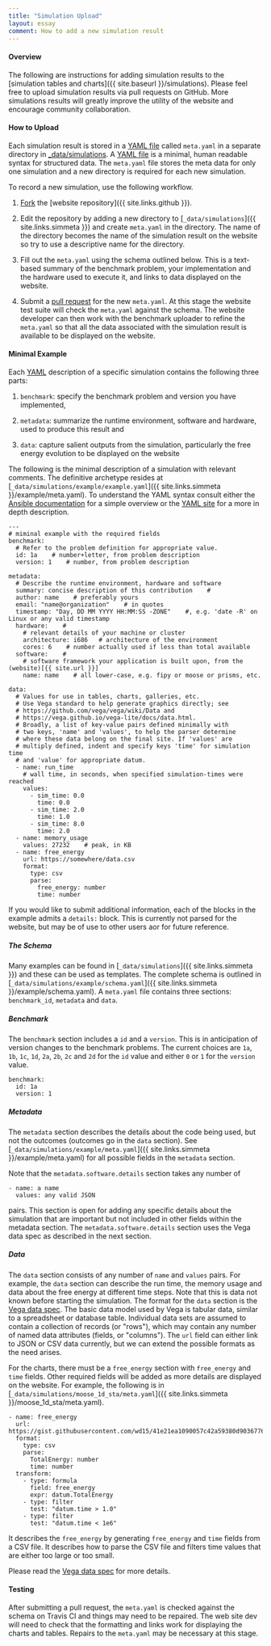 ```yaml
---
title: "Simulation Upload"
layout: essay
comment: How to add a new simulation result
---
```


<h4> Overview </h4>

The following are instructions for adding simulation results to the
[simulation tables and charts]({{ site.baseurl }}/simulations). Please
feel free to upload simulation results via pull requests on
GitHub. More simulations results will greatly improve the utility of
the website and encourage community collaboration.

<h4> How to Upload </h4>

Each simulation result is stored in a [YAML
file](http://docs.ansible.com/ansible/YAMLSyntax.html) called
`meta.yaml` in a separate directory in
[_data/simulations](https://github.com/usnistgov/chimad-phase-field/tree/master/_data/simulations).
A [YAML file](http://docs.ansible.com/ansible/YAMLSyntax.html) is a
minimal, human readable syntax for structured data. The `meta.yaml`
file stores the meta data for only one simulation and a new directory
is required for each new simulation.

To record a new simulation, use the following workflow.

 1. [Fork](https://help.github.com/articles/fork-a-repo/) the [website repository]({{ site.links.github }}).

 2. Edit the repository by adding a new directory to
    [`_data/simulations`]({{ site.links.simmeta }}) and create
    `meta.yaml` in the directory. The name of the directory becomes
    the name of the simulation result on the website so try to use a
    descriptive name for the directory.

 3. Fill out the `meta.yaml` using the schema outlined below.  This is
    a text-based summary of the benchmark problem, your implementation
    and the hardware used to execute it, and links to data displayed
    on the website.

 4. Submit a [pull
    request](https://help.github.com/articles/creating-a-pull-request/)
    for the new `meta.yaml`. At this stage the website test suite will
    check the `meta.yaml` against the schema. The website developer
    can then work with the benchmark uploader to refine the
    `meta.yaml` so that all the data associated with the simulation
    result is available to be displayed on the website.

<h4>Minimal Example</h4>

Each [YAML](http://docs.ansible.com/ansible/YAMLSyntax.html)
description of a specific simulation contains the following three
parts:

 1. `benchmark`: specify the benchmark problem and version you have
    implemented,

 2. `metadata`: summarize the runtime environment, software and
    hardware, used to produce this result and

 3. `data`: capture salient outputs from the simulation, particularly
    the free energy evolution to be displayed on the website

The following is the minimal description of a simulation with relevant
comments. The definitive archetype resides at
[`_data/simulations/example/example.yaml`]({{ site.links.simmeta
}}/example/meta.yaml). To understand the YAML syntax consult either
the [Ansible
documentation](http://docs.ansible.com/ansible/YAMLSyntax.html) for a
simple overview or the [YAML site](http://www.yaml.org/) for a more in
depth description.

```
---
# miminal example with the required fields
benchmark:
  # Refer to the problem definition for appropriate value.
  id: 1a    # number+letter, from problem description
  version: 1    # number, from problem description

metadata:
  # Describe the runtime environment, hardware and software
  summary: concise description of this contribution    #
  author: name    # preferably yours
  email: "name@organization"    # in quotes
  timestamp: "Day, DD MM YYYY HH:MM:SS -ZONE"    #, e.g. 'date -R' on Linux or any valid timestamp
  hardware:    #
    # relevant details of your machine or cluster
    architecture: i686   # architecture of the environment
    cores: 6    # number actually used if less than total available
  software:    #
    # software framework your application is built upon, from the (website)[{{ site.url }}]
    name: name    # all lower-case, e.g. fipy or moose or prisms, etc.

data:
  # Values for use in tables, charts, galleries, etc.
  # Use Vega standard to help generate graphics directly; see
  # https://github.com/vega/vega/wiki/Data and
  # https://vega.github.io/vega-lite/docs/data.html.
  # Broadly, a list of key-value pairs defined minimally with
  # two keys, 'name' and 'values', to help the parser determine
  # where these data belong on the final site. If 'values' are
  # multiply defined, indent and specify keys 'time' for simulation time
  # and 'value' for appropriate datum.
  - name: run_time
    # wall time, in seconds, when specified simulation-times were reached
    values:
      - sim_time: 0.0
        time: 0.0
      - sim_time: 2.0
        time: 1.0
      - sim_time: 8.0
        time: 2.0
  - name: memory_usage
    values: 27232    # peak, in KB
  - name: free_energy
    url: https://somewhere/data.csv
    format:
      type: csv
      parse:
        free_energy: number
        time: number

```

If you would like to submit additional information, each of the blocks
in the example admits a `details:` block. This is currently not parsed
for the website, but may be of use to other users aor for future
reference.

<h5> The Schema </h5>

Many examples can be found in [`_data/simulations`]({{
site.links.simmeta }}) and these can be used as templates. The
complete schema is outlined in
[`_data/simulations/example/schema.yaml`]({{ site.links.simmeta
}}/example/schema.yaml). A `meta.yaml` file contains three sections:
`benchmark_id`, `metadata` and `data`.

<h5> Benchmark </h5>

The `benchmark` section includes a `id` and a `version`. This is in
anticipation of version changes to the benchmark problems. The current
choices are `1a`, `1b`, `1c`, `1d`, `2a`, `2b`, `2c` and `2d` for the
`id` value and either `0` or `1` for the `version` value.

    benchmark:
      id: 1a
      version: 1

<h5> Metadata </h5>

The `metadata` section describes the details about the code being
used, but not the outcomes (outcomes go in the `data` section). See
[`_data/simulations/example/meta.yaml`]({{ site.links.simmeta
}}/example/meta.yaml) for all possible fields in the `metadata`
section.

Note that the `metadata.software.details` section takes any number of

    - name: a name
      values: any valid JSON

pairs. This section is open for adding any specific details about the
simulation that are important but not included in other fields within
the metadata section. The `metadata.software.details` section uses the
Vega data spec as described in the next section.

<h5> Data </h5>

The `data` section consists of any number of `name` and `values`
pairs. For example, the `data` section can describe the run time, the
memory usage and data about the free energy at different time
steps. Note that this is data not known before starting the
simulation. The format for the `data` section is the [Vega data
spec](https://github.com/vega/vega/wiki/Data). The basic data model
used by Vega is tabular data, similar to a spreadsheet or database
table.  Individual data sets are assumed to contain a collection of
records (or "rows"), which may contain any number of named data
attributes (fields, or "columns"). The `url` field can either link to
JSON or CSV data currently, but we can extend the possible formats as
the need arises.

For the charts, there must be a `free_energy` section with
`free_energy` and `time` fields. Other required fields will be added
as more details are displayed on the website. For example, the
following is in [`_data/simulations/moose_1d_sta/meta.yaml`]({{
site.links.simmeta }}/moose_1d_sta/meta.yaml).

    - name: free_energy
      url: https://gist.githubusercontent.com/wd15/41e21ea1090057c42a59380d90367763/raw/a211864b3269e86eb63db6f3dd9167ed18b92d08/hackathon_p1_sphere_STA.csv
      format:
        type: csv
        parse:
          TotalEnergy: number
          time: number
      transform:
        - type: formula
          field: free_energy
          expr: datum.TotalEnergy
        - type: filter
          test: "datum.time > 1.0"
        - type: filter
          test: "datum.time < 1e6"

It describes the `free_energy` by generating `free_energy` and `time`
fields from a CSV file. It describes how to parse the CSV file and
filters time values that are either too large or too small.

Please read the [Vega data
spec](https://github.com/vega/vega/wiki/Data) for more details.

<h4> Testing </h4>

After submitting a pull request, the `meta.yaml` is checked against
the schema on Travis CI and things may need to be repaired. The web
site dev will need to check that the formatting and links work for
displaying the charts and tables. Repairs to the `meta.yaml` may be
necessary at this stage.
